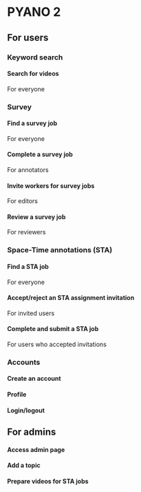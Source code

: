 PYANO 2
====


## For users

### Keyword search

#### Search for videos

For everyone

### Survey

#### Find a survey job

For everyone

#### Complete a survey job

For annotators

#### Invite workers for survey jobs

For editors

#### Review a survey job

For reviewers

### Space-Time annotations (STA)

#### Find a STA job

For everyone

#### Accept/reject an STA assignment invitation

For invited users

#### Complete and submit a STA job

For users who accepted invitations

### Accounts

#### Create an account

#### Profile

#### Login/logout

## For admins

#### Access admin page


#### Add a topic


#### Prepare videos for STA jobs

